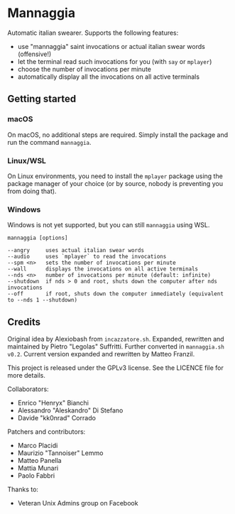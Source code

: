 # Mannaggia

Automatic italian swearer. Supports the following features:

- use "mannaggia" saint invocations or actual italian swear words (offensive!)
- let the terminal read such invocations for you (with `say` or `mplayer`)
- choose the number of invocations per minute
- automatically display all the invocations on all active terminals

## Getting started

### macOS

On macOS, no additional steps are required. Simply install the package and run the command `mannaggia`.

### Linux/WSL

On Linux environments, you need to install the `mplayer` package using the package manager of your choice (or by source, nobody is preventing you from doing that).

### Windows

Windows is not yet supported, but you can still `mannaggia` using WSL.

```plaintext
mannaggia [options]

--angry     uses actual italian swear words
--audio     uses `mplayer` to read the invocations
--spm <n>   sets the number of invocations per minute
--wall      displays the invocations on all active terminals
--nds <n>   number of invocations per minute (default: infinite)
--shutdown  if nds > 0 and root, shuts down the computer after nds invocations
--off       if root, shuts down the computer immediately (equivalent to --nds 1 --shutdown)
```

## Credits

Original idea by Alexiobash from `incazzatore.sh`. Expanded, rewritten and maintained by Pietro "Legolas" Suffritti. Further converted in `mannaggia.sh v0.2`. Current version expanded and rewritten by Matteo Franzil.

This project is released under the GPLv3 license. See the LICENCE file for more details.

Collaborators:

- Enrico "Henryx" Bianchi
- Alessandro "Aleskandro" Di Stefano
- Davide "kk0nrad" Corrado

Patchers and contributors:

- Marco Placidi
- Maurizio "Tannoiser" Lemmo
- Matteo Panella
- Mattia Munari
- Paolo Fabbri

Thanks to:

- Veteran Unix Admins group on Facebook
